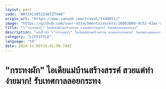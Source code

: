 ```yaml
---
layout: post
code: "ART2411051536TZT44H"
origin_url: "https://www.sanook.com/travel/1449851/"
image: "https://github.com/user-attachments/assets/16063b69-9c52-43ac-a553-75028ef23e35"
title: "\"กระทงผัก\" ไอเดียแม่บ้านสร้างสรรค์ สวยแต่ทำง่ายมาก! รับเทศกาลลอยกระทง"
description: "คลิปไวรัล \"กระทงผัก\" ไอเดียแม่บ้านสร้างสรรค์ สวยแต่ทำง่ายมาก! รับเทศกาลลอยกระทง"
category: "LIFESTYLE"
language: "th"
date: 2024-11-05T15:41:50.740Z
---
```


# "กระทงผัก" ไอเดียแม่บ้านสร้างสรรค์ สวยแต่ทำง่ายมาก! รับเทศกาลลอยกระทง